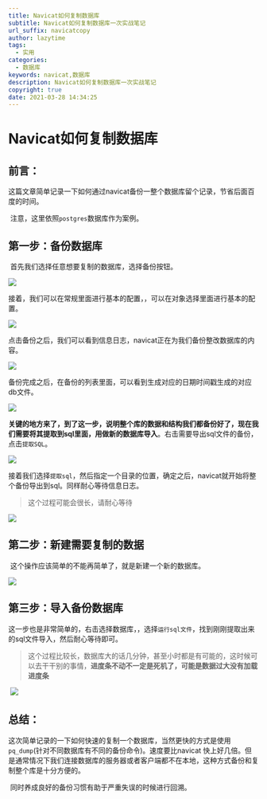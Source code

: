 ```yaml
---
title: Navicat如何复制数据库
subtitle: Navicat如何复制数据库一次实战笔记
url_suffix: navicatcopy
author: lazytime
tags:
  - 实用
categories:
  - 数据库
keywords: navicat,数据库
description: Navicat如何复制数据库一次实战笔记
copyright: true
date: 2021-03-28 14:34:25
---
```


# Navicat如何复制数据库

## 前言：

​	这篇文章简单记录一下如何通过navicat备份一整个数据库留个记录，节省后面百度的时间。

​	注意，这里依照`postgres`数据库作为案例。

## 第一步：备份数据库

​	首先我们选择任意想要复制的数据库，选择备份按钮。

![](https://gitee.com/lazyTimes/imageReposity/raw/master/img/20210311155316.png)

​	接着，我们可以在常规里面进行基本的配置，，可以在对象选择里面进行基本的配置。

![](https://gitee.com/lazyTimes/imageReposity/raw/master/img/20210311155453.png)

​	点击备份之后，我们可以看到信息日志，navicat正在为我们备份整改数据库的内容。

![](https://gitee.com/lazyTimes/imageReposity/raw/master/img/20210311155534.png)

​	备份完成之后，在备份的列表里面，可以看到生成对应的日期时间戳生成的对应db文件。

![](https://gitee.com/lazyTimes/imageReposity/raw/master/img/20210311155721.png)

​	**关键的地方来了，到了这一步，说明整个库的数据和结构我们都备份好了，现在我们需要将其提取到sql里面，用做新的数据库导入**。右击需要导出sql文件的备份，点击`提取SQL`。

![](https://gitee.com/lazyTimes/imageReposity/raw/master/img/20210311161408.png)

​	接着我们选择`提取sql`，然后指定一个目录的位置，确定之后，navicat就开始将整个备份导出到sql。同样耐心等待信息日志。

> 这个过程可能会很长，请耐心等待

![](https://gitee.com/lazyTimes/imageReposity/raw/master/img/20210311161528.png)



## 第二步：新建需要复制的数据

​	这个操作应该简单的不能再简单了，就是新建一个新的数据库。

![](https://gitee.com/lazyTimes/imageReposity/raw/master/img/20210311155906.png)

## 第三步：导入备份数据库

​	这一步也是非常简单的，右击选择数据库，，选择`运行sql文件`，找到刚刚提取出来的sql文件导入，然后耐心等待即可。

> 这个过程比较长，数据库大的话几分钟，甚至小时都是有可能的，这时候可以去干干别的事情，**进度条不动不一定是死机了，可能是数据过大没有加载进度条**

​	![](https://gitee.com/lazyTimes/imageReposity/raw/master/img/20210311161722.png)

## 总结：

​	这次简单记录的一下如何快速的复制一个数据库，当然更快的方式是使用`pq_dump`(针对不同数据库有不同的备份命令)。速度要比navicat 快上好几倍。但是通常情况下我们连接数据库的服务器或者客户端都不在本地，这种方式备份和复制整个库是十分方便的。

​	同时养成良好的备份习惯有助于严重失误的时候进行回溯。

​	